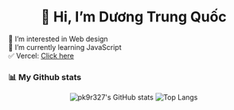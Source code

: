 <!---GitHub Profile ReadMe Maker--->
<div align="center"><h1>👋 Hi, I’m Dương Trung Quốc</h1></div>

👀 I’m interested in Web design <br>
🌱 I’m currently learning JavaScript <br>
✅ Vercel: [Click here](https://vercel.com/duongtrungquocs-projects) <br>


### 📊 My Github stats
<div align="center">
  
  ![pk9r327's GitHub stats](https://github-readme-stats.vercel.app/api?username=DuongTrungQuoc)
  ![Top Langs](https://github-readme-stats.vercel.app/api/top-langs/?username=DuongTrungQuoc&langs_count=3)
</div>
